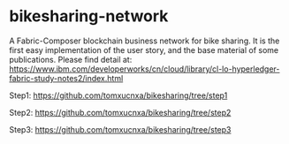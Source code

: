 # bikesharing-network

A Fabric-Composer blockchain business network for bike sharing.
It is the first easy implementation of the user story, and the base material of some publications.
Please find detail at:
https://www.ibm.com/developerworks/cn/cloud/library/cl-lo-hyperledger-fabric-study-notes2/index.html

Step1:
https://github.com/tomxucnxa/bikesharing/tree/step1

Step2:
https://github.com/tomxucnxa/bikesharing/tree/step2

Step3:
https://github.com/tomxucnxa/bikesharing/tree/step3
